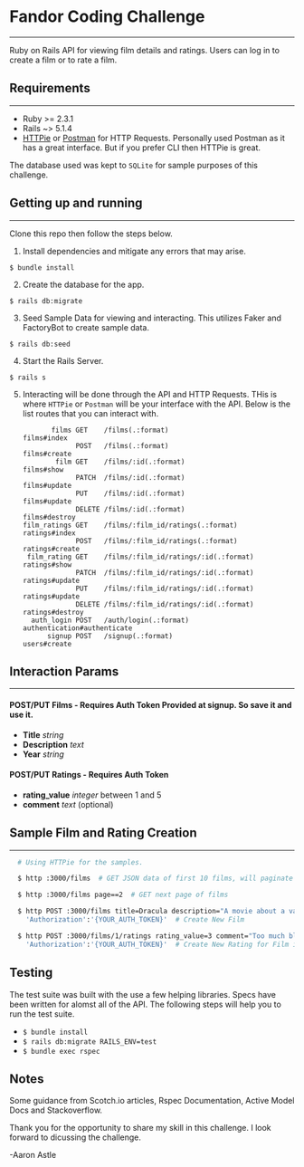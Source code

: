 # Fandor Coding Challenge
---
Ruby on Rails API for viewing film details and ratings.  Users can log in to
create a film or to rate a film.


## Requirements
---
  - Ruby >= 2.3.1
  - Rails ~> 5.1.4
  - [HTTPie](https://httpie.org/) or [Postman](https://www.getpostman.com/) for
  HTTP Requests.  Personally used Postman as it has a great interface.  But if
  you prefer CLI then HTTPie is great.

The database used was kept to `SQLite` for sample purposes of this challenge.

## Getting up and running
---

Clone this repo then follow the steps below.  

1. Install dependencies and mitigate any errors that may arise.

  `$ bundle install`

2. Create the database for the app.

  `$ rails db:migrate`  

3. Seed Sample Data for viewing and interacting. This utilizes Faker and FactoryBot
to create sample data.

  `$ rails db:seed`

4. Start the Rails Server.

  `$ rails s`

5. Interacting will be done through the API and HTTP Requests.  THis is where
`HTTPie` or `Postman` will be your interface with the API.  Below is the list
routes that you can interact with.

    ```
           films GET    /films(.:format)                      films#index
                 POST   /films(.:format)                      films#create
            film GET    /films/:id(.:format)                  films#show
                 PATCH  /films/:id(.:format)                  films#update
                 PUT    /films/:id(.:format)                  films#update
                 DELETE /films/:id(.:format)                  films#destroy
    film_ratings GET    /films/:film_id/ratings(.:format)     ratings#index
                 POST   /films/:film_id/ratings(.:format)     ratings#create
     film_rating GET    /films/:film_id/ratings/:id(.:format) ratings#show
                 PATCH  /films/:film_id/ratings/:id(.:format) ratings#update
                 PUT    /films/:film_id/ratings/:id(.:format) ratings#update
                 DELETE /films/:film_id/ratings/:id(.:format) ratings#destroy
      auth_login POST   /auth/login(.:format)                 authentication#authenticate
          signup POST   /signup(.:format)                     users#create
    ```

## Interaction Params
---

#### POST/PUT Films - Requires Auth Token Provided at signup. So save it and use it.

  - **Title** _string_
  - **Description** _text_
  - **Year** _string_

#### POST/PUT Ratings - Requires Auth Token

  - **rating_value** _integer_ between 1 and 5
  - **comment** _text_ (optional)


## Sample Film and Rating Creation
---

```bash
  # Using HTTPie for the samples.

  $ http :3000/films  # GET JSON data of first 10 films, will paginate

  $ http :3000/films page==2  # GET next page of films

  $ http POST :3000/films title=Dracula description="A movie about a vampire" year=1992 \
    'Authorization':'{YOUR_AUTH_TOKEN}'  # Create New Film

  $ http POST :3000/films/1/ratings rating_value=3 comment="Too much blood" \
    'Authorization':'{YOUR_AUTH_TOKEN}'  # Create New Rating for Film id = 1

```


## Testing

The test suite was built with the use a few helping libraries.  Specs have
been written for alomst all of the API.  The following steps will help
you to run the test suite.

- `$ bundle install`
- `$ rails db:migrate RAILS_ENV=test`
- `$ bundle exec rspec`


## Notes

Some guidance from Scotch.io articles, Rspec Documentation, Active Model Docs and Stackoverflow.

Thank you for the opportunity to share my skill in this challenge.  I look
forward to dicussing the challenge.


-Aaron Astle
